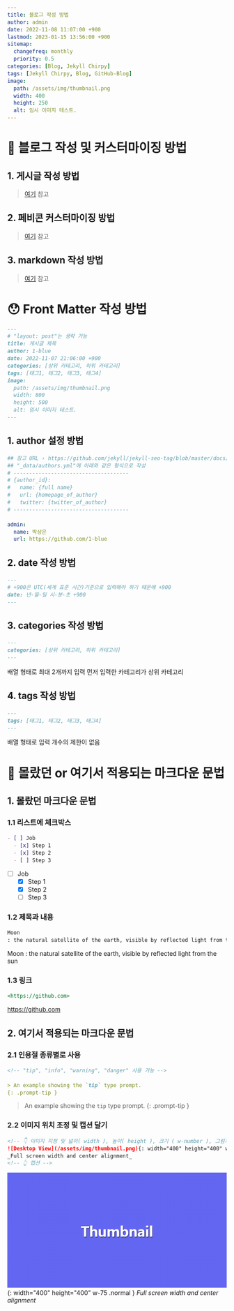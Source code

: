 ```yaml
---
title: 블로그 작성 방법
author: admin
date: 2022-11-08 11:07:00 +900
lastmod: 2023-01-15 13:56:00 +900
sitemap:
  changefreq: monthly
  priority: 0.5
categories: [Blog, Jekyll Chirpy]
tags: [Jekyll Chirpy, Blog, GitHub-Blog]
image:
  path: /assets/img/thumbnail.png
  width: 400
  height: 250
  alt: 임시 이미지 테스트.
---
```


# 🙂 블로그 작성 및 커스터마이징 방법
## 1. 게시글 작성 방법
> [여기](https://chirpy.cotes.page/posts/write-a-new-post) 참고

## 2. 페비콘 커스터마이징 방법
> [여기](https://chirpy.cotes.page/posts/customize-the-favicon) 참고

## 3. markdown 작성 방법
> [여기](https://chirpy.cotes.page/posts/text-and-typography) 참고

# 😯 Front Matter 작성 방법
```markdown
---
# "layout: post"는 생략 가능
title: 게시글 제목
author: 1-blue
date: 2022-11-07 21:06:00 +900
categories: [상위 카테고리, 하위 카테고리]
tags: [태그1, 태그2, 태그3, 태그4]
image:
  path: /assets/img/thumbnail.png
  width: 800
  height: 500
  alt: 임시 이미지 테스트.
---
```

## 1. author 설정 방법

```yml
## 참고 URL › https://github.com/jekyll/jekyll-seo-tag/blob/master/docs/advanced-usage.md#setting-author-url
## "_data/authors.yml"에 아래와 같은 형식으로 작성
# -------------------------------------
# {author_id}:
#   name: {full name}
#   url: {homepage_of_author}
#   twitter: {twitter_of_author}
# -------------------------------------

admin:
  name: 박상은
  url: https://github.com/1-blue
```

## 2. date 작성 방법
```markdown
---
# +900은 UTC(세계 표준 시간)기준으로 입력해야 하기 때문에 +900
date: 년-월-일 시-분-초 +900
---
```

## 3. categories 작성 방법
```markdown
---
categories: [상위 카테고리, 하위 카테고리]
---
```
배열 형태로 최대 2개까지 입력
먼저 입력한 카테고리가 상위 카테고리

## 4. tags 작성 방법
```markdown
---
tags: [태그1, 태그2, 태그3, 태그4]
---
```
배열 형태로 입력 개수의 제한이 없음

# 🤨 몰랐던 or 여기서 적용되는 마크다운 문법
## 1. 몰랐던 마크다운 문법
### 1.1 리스트에 체크박스
```markdown
- [ ] Job
  - [x] Step 1
  - [x] Step 2
  - [ ] Step 3
```

- [ ] Job
  - [x] Step 1
  - [x] Step 2
  - [ ] Step 3

### 1.2 제목과 내용
```markdown
Moon
: the natural satellite of the earth, visible by reflected light from the sun
```

Moon
: the natural satellite of the earth, visible by reflected light from the sun

### 1.3 링크
```markdown
<https://github.com>
```
<https://github.com>

## 2. 여기서 적용되는 마크다운 문법
### 2.1 인용절 종류별로 사용
```markdown
<!-- "tip", "info", "warning", "danger" 사용 가능 -->

> An example showing the `tip` type prompt.
{: .prompt-tip }
```
> An example showing the `tip` type prompt.
{: .prompt-tip }

### 2.2 이미지 위치 조정 및 캡션 달기
```markdown
<!-- 👇 이미지 지정 및 넓이( width ), 높이( height ), 크기 ( w-number ), 그림자( .shadow ), 정렬 ( .normal ) float 설정( .left, .right ) -->
![Desktop View](/assets/img/thumbnail.png){: width="400" height="400" w-50 .normal }
_Full screen width and center alignment_
<!-- 👆 캡션 -->
```
![Desktop View](/assets/img/thumbnail.png){: width="400" height="400" w-75 .normal }
_Full screen width and center alignment_